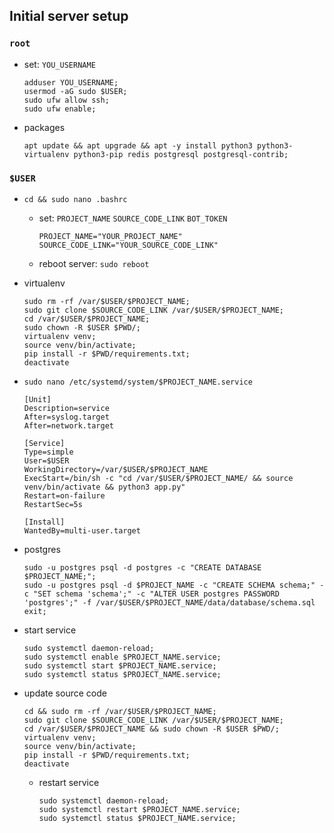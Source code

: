## Initial server setup

### `root`

- set: `YOU_USERNAME`

    ```
    adduser YOU_USERNAME;
    usermod -aG sudo $USER;
    sudo ufw allow ssh;
    sudo ufw enable;
    ```
    
- packages

    ```
    apt update && apt upgrade && apt -y install python3 python3-virtualenv python3-pip redis postgresql postgresql-contrib;
    ```

### `$USER`

- `cd && sudo nano .bashrc`

    - set: `PROJECT_NAME` `SOURCE_CODE_LINK` `BOT_TOKEN`
    
        ```
        PROJECT_NAME="YOUR_PROJECT_NAME"
        SOURCE_CODE_LINK="YOUR_SOURCE_CODE_LINK"
        ```
    - reboot server: `sudo reboot`
    
- virtualenv

    ```
    sudo rm -rf /var/$USER/$PROJECT_NAME;
    sudo git clone $SOURCE_CODE_LINK /var/$USER/$PROJECT_NAME;
    cd /var/$USER/$PROJECT_NAME;
    sudo chown -R $USER $PWD/;
    virtualenv venv;
    source venv/bin/activate;
    pip install -r $PWD/requirements.txt;
    deactivate
    ```
    
- `sudo nano /etc/systemd/system/$PROJECT_NAME.service`

    ```
    [Unit]
    Description=service
    After=syslog.target
    After=network.target

    [Service]
    Type=simple
    User=$USER
    WorkingDirectory=/var/$USER/$PROJECT_NAME
    ExecStart=/bin/sh -c "cd /var/$USER/$PROJECT_NAME/ && source venv/bin/activate && python3 app.py"
    Restart=on-failure
    RestartSec=5s

    [Install]
    WantedBy=multi-user.target
    ```
    
- postgres

    ```
    sudo -u postgres psql -d postgres -c "CREATE DATABASE $PROJECT_NAME;";
    sudo -u postgres psql -d $PROJECT_NAME -c "CREATE SCHEMA schema;" -c "SET schema 'schema';" -c "ALTER USER postgres PASSWORD 'postgres';" -f /var/$USER/$PROJECT_NAME/data/database/schema.sql
    exit;
    ```

- start service

    ```
    sudo systemctl daemon-reload;
    sudo systemctl enable $PROJECT_NAME.service;
    sudo systemctl start $PROJECT_NAME.service;
    sudo systemctl status $PROJECT_NAME.service;
    ```

- update source code

    ```
    cd && sudo rm -rf /var/$USER/$PROJECT_NAME;
    sudo git clone $SOURCE_CODE_LINK /var/$USER/$PROJECT_NAME;
    cd /var/$USER/$PROJECT_NAME && sudo chown -R $USER $PWD/;
    virtualenv venv;
    source venv/bin/activate;
    pip install -r $PWD/requirements.txt;
    deactivate
    ```
    
    - restart service
    
        ```
        sudo systemctl daemon-reload;
        sudo systemctl restart $PROJECT_NAME.service;
        sudo systemctl status $PROJECT_NAME.service;
        ```